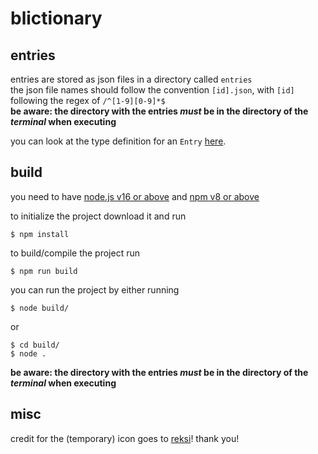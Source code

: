 # blictionary

## entries

entries are stored as json files in a directory called `entries`  
the json file names should follow the convention `[id].json`, with `[id]` following the regex of `/^[1-9][0-9]*$`  
**be aware: the directory with the entries *must* be in the directory of the *terminal* when executing**

you can look at the type definition for an `Entry` [here](./src/lib/entry.ts).

## build

you need to have [node.js v16 or above](https://nodejs.org/en/) and [npm v8 or above](https://www.npmjs.com/package/npm)

to initialize the project download it and run

```
$ npm install
```

to build/compile the project run

```
$ npm run build
```

you can run the project by either running

```
$ node build/
```

or

```
$ cd build/
$ node .
```

**be aware: the directory with the entries *must* be in the directory of the *terminal* when executing**

## misc

credit for the (temporary) icon goes to [reksi](https://snipfeed.co/reksi)! thank you!
